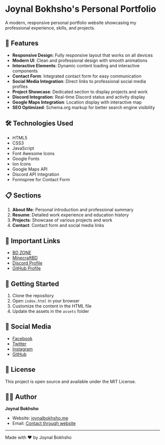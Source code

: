 # Joynal Bokhsho's Personal Portfolio

A modern, responsive personal portfolio website showcasing my professional experience, skills, and projects.

## 🌟 Features

- **Responsive Design**: Fully responsive layout that works on all devices
- **Modern UI**: Clean and professional design with smooth animations
- **Interactive Elements**: Dynamic content loading and interactive components
- **Contact Form**: Integrated contact form for easy communication
- **Social Media Integration**: Direct links to professional social media profiles
- **Project Showcase**: Dedicated section to display projects and work
- **Discord Integration**: Real-time Discord status and activity display
- **Google Maps Integration**: Location display with interactive map
- **SEO Optimized**: Schema.org markup for better search engine visibility

## 🛠️ Technologies Used

- HTML5
- CSS3
- JavaScript
- Font Awesome Icons
- Google Fonts
- Ion Icons
- Google Maps API
- Discord API Integration
- Formspree for Contact Form

## 📋 Sections

1. **About Me**: Personal introduction and professional summary
2. **Resume**: Detailed work experience and education history
3. **Projects**: Showcase of various projects and work
4. **Contact**: Contact form and social media links

## 🔗 Important Links

- [BD ZONE](https://bdzonemc.com)
- [MinecraftBD](https://minecraftbd.com)
- [Discord Profile](https://discord.com/users/466182014614372362)
- [GitHub Profile](https://github.com/joynalbokhsho)

## 🚀 Getting Started

1. Clone the repository
2. Open `index.html` in your browser
3. Customize the content in the HTML file
4. Update the assets in the `assets` folder

## 📱 Social Media

- [Facebook](https://facebook.com/joynal.official)
- [Twitter](https://twitter.com/joynalbokhsho)
- [Instagram](https://instagram.com/jo_jo.503)
- [GitHub](https://github.com/joynalbokhsho)

## 📄 License

This project is open source and available under the MIT License.

## 👨‍💻 Author

**Joynal Bokhsho**
- Website: [joynalbokhsho.me](https://joynalbokhsho.me)
- Email: [Contact through website](https://joynalbokhsho.me/contact)

---

Made with ❤️ by Joynal Bokhsho 